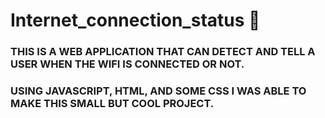 # Internet_connection_status 📶

### THIS IS A WEB APPLICATION THAT CAN DETECT AND TELL A USER WHEN THE WIFI IS CONNECTED OR NOT. ###

### USING JAVASCRIPT, HTML, AND SOME CSS I WAS ABLE TO MAKE THIS SMALL BUT COOL PROJECT. ###
